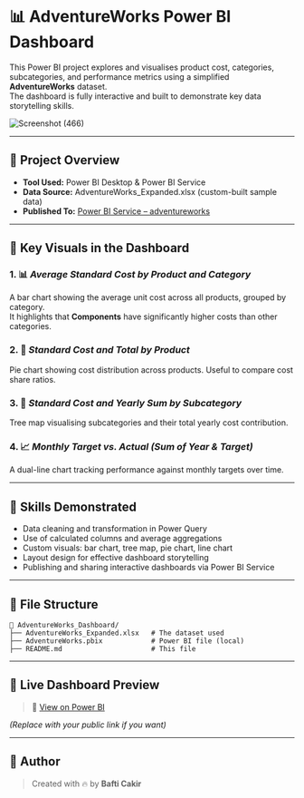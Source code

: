 # 📊 AdventureWorks Power BI Dashboard

This Power BI project explores and visualises product cost, categories, subcategories, and performance metrics using a simplified **AdventureWorks** dataset.  
The dashboard is fully interactive and built to demonstrate key data storytelling skills.

![Screenshot (466)](https://github.com/user-attachments/assets/8598a9a1-9c98-41e4-a9ce-40dd3c484d30)

---

## 🚀 Project Overview

- **Tool Used:** Power BI Desktop & Power BI Service  
- **Data Source:** AdventureWorks_Expanded.xlsx (custom-built sample data)  
- **Published To:** [Power BI Service – adventureworks](https://app.powerbi.com/)

---

## 📌 Key Visuals in the Dashboard

### 1. 📊 *Average Standard Cost by Product and Category*
A bar chart showing the average unit cost across all products, grouped by category.  
It highlights that **Components** have significantly higher costs than other categories.

### 2. 🥧 *Standard Cost and Total by Product*
Pie chart showing cost distribution across products. Useful to compare cost share ratios.

### 3. 🧩 *Standard Cost and Yearly Sum by Subcategory*
Tree map visualising subcategories and their total yearly cost contribution.

### 4. 📈 *Monthly Target vs. Actual (Sum of Year & Target)*
A dual-line chart tracking performance against monthly targets over time.

---

## 🧠 Skills Demonstrated

- Data cleaning and transformation in Power Query  
- Use of calculated columns and average aggregations  
- Custom visuals: bar chart, tree map, pie chart, line chart  
- Layout design for effective dashboard storytelling  
- Publishing and sharing interactive dashboards via Power BI Service

---

## 📂 File Structure

```
📁 AdventureWorks_Dashboard/
├── AdventureWorks_Expanded.xlsx   # The dataset used
├── AdventureWorks.pbix            # Power BI file (local)
├── README.md                      # This file
```

---

## 🧭 Live Dashboard Preview

> 🔗 [View on Power BI](https://app.powerbi.com/...)

_(Replace with your public link if you want)_

---

## 🙌 Author

> Created with 🔥 by **Bafti Cakir**

